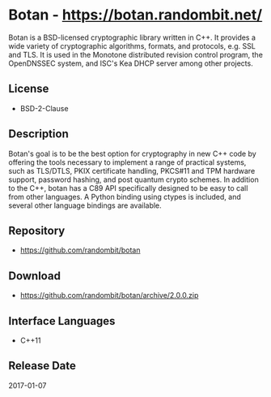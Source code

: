 # Botan - https://botan.randombit.net/
Botan is a BSD-licensed cryptographic library written in C++. It provides a wide variety of cryptographic algorithms, formats, and protocols, e.g. SSL and TLS. It is used in the Monotone distributed revision control program, the OpenDNSSEC system, and ISC's Kea DHCP server among other projects.

## License
- BSD-2-Clause

## Description
Botan's goal is to be the best option for cryptography in new C++ code by offering the tools necessary to implement a range of practical systems, such as TLS/DTLS, PKIX certificate handling, PKCS#11 and TPM hardware support, password hashing, and post quantum crypto schemes. In addition to the C++, botan has a C89 API specifically designed to be easy to call from other languages. A Python binding using ctypes is included, and several other language bindings are available.

## Repository
- https://github.com/randombit/botan

## Download
- https://github.com/randombit/botan/archive/2.0.0.zip

## Interface Languages
- C++11

## Release Date
2017-01-07
